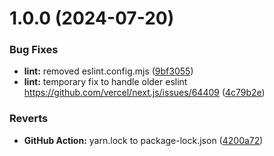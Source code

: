 # 1.0.0 (2024-07-20)


### Bug Fixes

* **lint:** removed eslint.config.mjs ([9bf3055](https://github.com/mfmsajidh/UoL-IndividualProject-NextJS/commit/9bf3055ec9989e3ea8b8d66c895cc794e816f27b))
* **lint:** temporary fix to handle older eslint https://github.com/vercel/next.js/issues/64409 ([4c79b2e](https://github.com/mfmsajidh/UoL-IndividualProject-NextJS/commit/4c79b2ea1522983d9199b0fa94ac7509316f0748))


### Reverts

* **GitHub Action:** yarn.lock to package-lock.json ([4200a72](https://github.com/mfmsajidh/UoL-IndividualProject-NextJS/commit/4200a7208344b1f98d2d0e409c82482c83a522cf))
